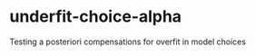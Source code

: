 underfit-choice-alpha
=====================

Testing a posteriori compensations for overfit in model choices
